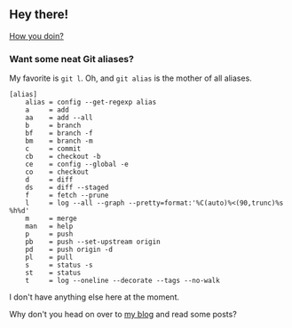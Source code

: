 ## Hey there!

[How you doin?](https://i.giphy.com/11SIBu3s72Co8w.gif)

### Want some neat Git aliases?

My favorite is `git l`. Oh, and `git alias` is the mother of all aliases.

```
[alias]
	alias = config --get-regexp alias
	a     = add
	aa    = add --all
	b     = branch
	bf    = branch -f
	bm    = branch -m
	c     = commit
	cb    = checkout -b
	ce    = config --global -e
	co    = checkout
	d     = diff
	ds    = diff --staged
	f     = fetch --prune
	l     = log --all --graph --pretty=format:'%C(auto)%<(90,trunc)%s %h%d'
	m     = merge
	man   = help
	p     = push
	pb    = push --set-upstream origin
	pd    = push origin -d
	pl    = pull
	s     = status -s
	st    = status
	t     = log --oneline --decorate --tags --no-walk
```

I don't have anything else here at the moment.

Why don't you head on over to [my blog](https://thehunk.blogspot.com) and read some posts?
